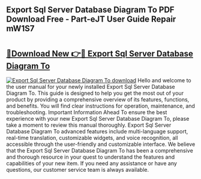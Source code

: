 ## Export Sql Server Database Diagram To PDF Download Free - Part-eJT User Guide Repair mW1S7

# <h2><a href="http://dfjcr1.blite.top/?on=Export+Sql+Server+Database+Diagram+To">🔗Download New 👉🔴 Export Sql Server Database Diagram To</a></h2>

[![Export Sql Server Database Diagram To download](https://i.imgur.com/lujVjoI.png)](http://dfjcr1.blite.top/?on=Export+Sql+Server+Database+Diagram+To)
Hello and welcome to the user manual for your newly installed Export Sql Server Database Diagram To. This guide is designed to help you get the most out of your product by providing a comprehensive overview of its features, functions, and benefits. You will find clear instructions for operation, maintenance, and troubleshooting. Important Information Ahead To ensure the best experience with your new Export Sql Server Database Diagram To, please take a moment to review this manual thoroughly. Export Sql Server Database Diagram To advanced features include multi-language support, real-time translation, customizable widgets, and voice recognition, all accessible through the user-friendly and customizable interface. We believe that the Export Sql Server Database Diagram To has been a comprehensive and thorough resource in your quest to understand the features and capabilities of your new item. If you need any assistance or have any questions, our customer service team is always available.
